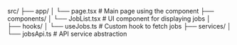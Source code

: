 src/
├── app/
│   └── page.tsx                 # Main page using the component
├── components/
│   └── JobList.tsx              # UI component for displaying jobs
│   
├── hooks/
│   └── useJobs.ts               # Custom hook to fetch jobs
├── services/
│   └── jobsApi.ts               # API service abstraction
